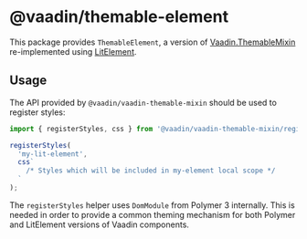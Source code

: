 # @vaadin/themable-element

This package provides `ThemableElement`, a version of [Vaadin.ThemableMixin](https://github.com/vaadin/vaadin-themable-mixin) re-implemented using [LitElement](https://github.com/Polymer/lit-element).

## Usage

The API provided by `@vaadin/vaadin-themable-mixin` should be used to register styles:

```js
import { registerStyles, css } from '@vaadin/vaadin-themable-mixin/register-styles.js';

registerStyles(
  'my-lit-element',
  css`
    /* Styles which will be included in my-element local scope */
  `
);
```

The `registerStyles` helper uses `DomModule` from Polymer 3 internally. This is needed in order to
provide a common theming mechanism for both Polymer and LitElement versions of Vaadin components.
